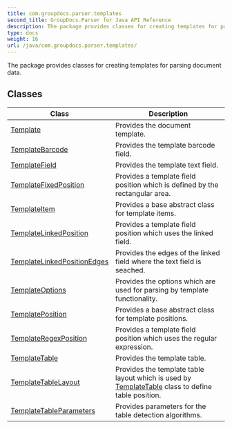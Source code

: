 ```yaml
---
title: com.groupdocs.parser.templates
second_title: GroupDocs.Parser for Java API Reference
description: The package provides classes for creating templates for parsing document data.
type: docs
weight: 16
url: /java/com.groupdocs.parser.templates/
---
```


The package provides classes for creating templates for parsing document data.


## Classes

| Class | Description |
| --- | --- |
| [Template](../com.groupdocs.parser.templates/template) | Provides the document template. |
| [TemplateBarcode](../com.groupdocs.parser.templates/templatebarcode) | Provides the template barcode field. |
| [TemplateField](../com.groupdocs.parser.templates/templatefield) | Provides the template text field. |
| [TemplateFixedPosition](../com.groupdocs.parser.templates/templatefixedposition) | Provides a template field position which is defined by the rectangular area. |
| [TemplateItem](../com.groupdocs.parser.templates/templateitem) | Provides a base abstract class for template items. |
| [TemplateLinkedPosition](../com.groupdocs.parser.templates/templatelinkedposition) | Provides a template field position which uses the linked field. |
| [TemplateLinkedPositionEdges](../com.groupdocs.parser.templates/templatelinkedpositionedges) | Provides the edges of the linked field where the text field is seached. |
| [TemplateOptions](../com.groupdocs.parser.templates/templateoptions) | Provides the options which are used for parsing by template functionality. |
| [TemplatePosition](../com.groupdocs.parser.templates/templateposition) | Provides a base abstract class for template positions. |
| [TemplateRegexPosition](../com.groupdocs.parser.templates/templateregexposition) | Provides a template field position which uses the regular expression. |
| [TemplateTable](../com.groupdocs.parser.templates/templatetable) | Provides the template table. |
| [TemplateTableLayout](../com.groupdocs.parser.templates/templatetablelayout) | Provides the template table layout which is used by [TemplateTable](../com.groupdocs.parser.templates/templatetable) class to define table position. |
| [TemplateTableParameters](../com.groupdocs.parser.templates/templatetableparameters) | Provides parameters for the table detection algorithms. |
